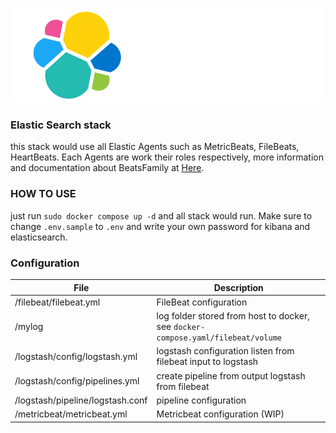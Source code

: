 ![Elastic Image](elastic.svg)

### Elastic Search stack
this stack would use all Elastic Agents such as MetricBeats, FileBeats, HeartBeats. Each Agents are work their roles respectively, more information and documentation about BeatsFamily at [Here](https://www.elastic.co/beats).


### HOW TO USE
just run `sudo docker compose up -d` and all stack would run. Make sure to change `.env.sample` to `.env` and write your own password for kibana and elasticsearch.

### Configuration

| File  | Description  |
|---|---|
| /filebeat/filebeat.yml  | FileBeat configuration  |
| /mylog | log folder stored from host to docker, see `docker-compose.yaml/filebeat/volume` |
| /logstash/config/logstash.yml | logstash configuration listen from filebeat input to logstash |
| /logstash/config/pipelines.yml | create pipeline from output logstash from filebeat |
| /logstash/pipeline/logstash.conf | pipeline configuration |
| /metricbeat/metricbeat.yml | Metricbeat configuration (WIP) |